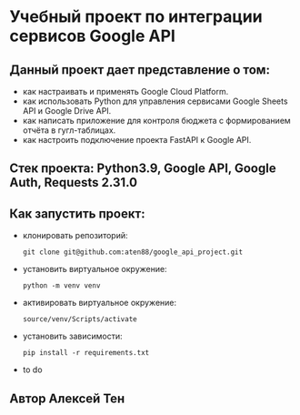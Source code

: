 # Учебный проект по интеграции сервисов Google API
## Данный проект дает представление о том:
  - как настраивать и применять Google Cloud Platform.
  - как использовать Python для управления сервисами Google Sheets API и Google Drive API.
  - как написать приложение для контроля бюджета с формированием отчёта в гугл-таблицах.
  - как настроить подключение проекта FastAPI к Google API.
## Стек проекта: Python3.9, Google API, Google Auth, Requests 2.31.0
## Как запустить проект:
  - клонировать репозиторий:
    ```
    git clone git@github.com:aten88/google_api_project.git
    ```
  - установить виртуальное окружение:
    ```
    python -m venv venv
    ```
  - активировать виртуальное окружение:
    ```
    source/venv/Scripts/activate
    ```
  - установить зависимости:
    ```
    pip install -r requirements.txt
    ```
  - to do

## Автор Алексей Тен

